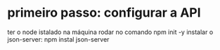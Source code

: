 # primeiro passo: configurar a API
ter o node istalado na máquina
rodar no comando npm init -y
instalar o json-server: npm instal json-server